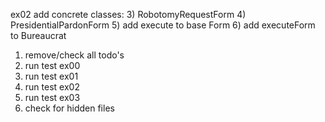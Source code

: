ex02
add concrete classes:
	3) RobotomyRequestForm
	4) PresidentialPardonForm
5) add execute to base Form
6) add executeForm to Bureaucrat



1) remove/check all todo's
2) run test ex00
3) run test ex01
4) run test ex02
5) run test ex03
6) check for hidden files